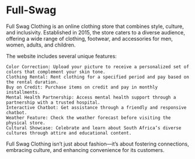 # Full-Swag
Full Swag Clothing is an online clothing store that combines style, culture, and inclusivity. Established in 2015, the store caters to a diverse audience, offering a wide range of clothing, footwear, and accessories for men, women, adults, and children.

The website includes several unique features:

    Color Correction: Upload your picture to receive a personalized set of colors that complement your skin tone.
    Clothing Rental: Rent clothing for a specified period and pay based on the rental duration.
    Buy on Credit: Purchase items on credit and pay in monthly installments.
    Mental Health Partnership: Access mental health support through a partnership with a trusted hospital.
    Interactive Chatbot: Get assistance through a friendly and responsive chatbot.
    Weather Feature: Check the weather forecast before visiting the physical store.
    Cultural Showcase: Celebrate and learn about South Africa’s diverse cultures through attire and educational content.

Full Swag Clothing isn’t just about fashion—it’s about fostering connections, embracing culture, and enhancing convenience for its customers.
